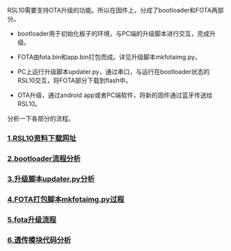 RSL10需要支持OTA升级的功能。所以在固件上，分成了bootloader和FOTA两部分。

* bootloader用于初始化板子的环境，与PC端的升级脚本进行交互，完成升级。

* FOTA由fota.bin和app.bin打包而成。详见升级脚本mkfotaimg.py。

* PC上运行升级脚本updater.py，通过串口，与运行在bootloader状态的RSL10交互，将FOTA部分下载到flash中。

* OTA升级，通过android app或者PC端软件，将新的固件通过蓝牙传送给RSL10。

分析一下各部分的流程。

### [1.RSL10资料下载网址](https://www.onsemi.cn/products/connectivity/wireless-rf-transceivers/rsl10)

### [2.bootloader流程分析](./bootloader.md)

### [3.升级脚本updater.py分析](./updater.md)

### [4.FOTA打包脚本mkfotaimg.py过程](./mkfotaimg.md)

### [5.fota升级流程](./ota升级流程分析.md)

### [6.透传模块代码分析](./透传模块代码分析.md)
